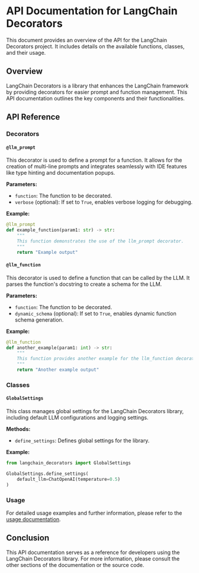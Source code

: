 # API Documentation for LangChain Decorators

This document provides an overview of the API for the LangChain Decorators project. It includes details on the available functions, classes, and their usage.

## Overview

LangChain Decorators is a library that enhances the LangChain framework by providing decorators for easier prompt and function management. This API documentation outlines the key components and their functionalities.

## API Reference

### Decorators

#### `@llm_prompt`

This decorator is used to define a prompt for a function. It allows for the creation of multi-line prompts and integrates seamlessly with IDE features like type hinting and documentation popups.

**Parameters:**
- `function`: The function to be decorated.
- `verbose` (optional): If set to `True`, enables verbose logging for debugging.

**Example:**

```python
@llm_prompt
def example_function(param1: str) -> str:
    """
    This function demonstrates the use of the llm_prompt decorator.
    """
    return "Example output"
```

#### `@llm_function`

This decorator is used to define a function that can be called by the LLM. It parses the function's docstring to create a schema for the LLM.

**Parameters:**
- `function`: The function to be decorated.
- `dynamic_schema` (optional): If set to `True`, enables dynamic function schema generation.

**Example:**

```python
@llm_function
def another_example(param1: int) -> str:
    """
    This function provides another example for the llm_function decorator.
    """
    return "Another example output"
```

### Classes

#### `GlobalSettings`

This class manages global settings for the LangChain Decorators library, including default LLM configurations and logging settings.

**Methods:**
- `define_settings`: Defines global settings for the library.

**Example:**

```python
from langchain_decorators import GlobalSettings

GlobalSettings.define_settings(
    default_llm=ChatOpenAI(temperature=0.5)
)
```

### Usage

For detailed usage examples and further information, please refer to the [usage documentation](../usage/prompts.md).

## Conclusion

This API documentation serves as a reference for developers using the LangChain Decorators library. For more information, please consult the other sections of the documentation or the source code.